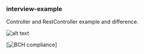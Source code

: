 ### interview-example

Controller and RestController example and difference.


![alt text](https://travis-ci.org/ayhanugurlu/interview-example.svg?branch=master "Travis Status")

[![BCH compliance](https://bettercodehub.com/edge/badge/ayhanugurlu/interview-example?branch=master)]

